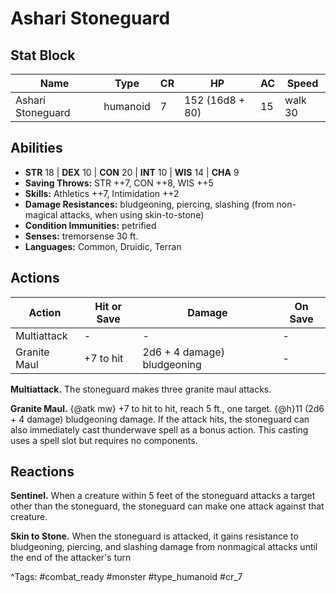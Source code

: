 # Ashari Stoneguard

## Stat Block

| Name | Type | CR | HP | AC | Speed |
|------|------|----|----|----|-------|
| Ashari Stoneguard | humanoid | 7 | 152 (16d8 + 80) | 15 | walk 30 |

## Abilities

- **STR** 18 | **DEX** 10 | **CON** 20 | **INT** 10 | **WIS** 14 | **CHA** 9
- **Saving Throws:** STR ++7, CON ++8, WIS ++5  
- **Skills:** Athletics ++7, Intimidation ++2  
- **Damage Resistances:** bludgeoning, piercing, slashing (from non-magical attacks, when using skin-to-stone)  
- **Condition Immunities:** petrified  
- **Senses:** tremorsense 30 ft.  
- **Languages:** Common, Druidic, Terran


## Actions

| Action | Hit or Save | Damage | On Save |
|--------|--------------|--------|----------|
| Multiattack | - | - | - |
| Granite Maul | +7 to hit | 2d6 + 4 damage) bludgeoning | - |

**Multiattack.** The stoneguard makes three granite maul attacks.

**Granite Maul.** {@atk mw} +7 to hit to hit, reach 5 ft., one target. {@h}11 (2d6 + 4 damage) bludgeoning damage. If the attack hits, the stoneguard can also immediately cast thunderwave spell as a bonus action. This casting uses a spell slot but requires no components.

## Reactions

**Sentinel.** When a creature within 5 feet of the stoneguard attacks a target other than the stoneguard, the stoneguard can make one attack against that creature.

**Skin to Stone.** When the stoneguard is attacked, it gains resistance to bludgeoning, piercing, and slashing damage from nonmagical attacks until the end of the attacker's turn



^Tags: #combat_ready #monster #type_humanoid #cr_7